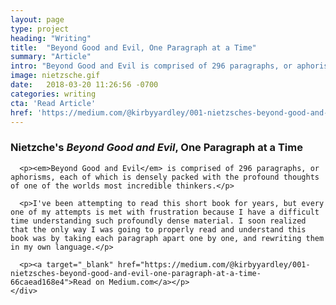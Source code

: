 ```yaml
---
layout: page
type: project
heading: "Writing"
title:  "Beyond Good and Evil, One Paragraph at a Time"
summary: "Article"
intro: "Beyond Good and Evil is comprised of 296 paragraphs, or aphorisms, each of which is densely packed with the profound thoughts of one of the worlds most incredible thinkers."
image: nietzsche.gif
date:   2018-03-20 11:26:56 -0700
categories: writing
cta: 'Read Article'
href: 'https://medium.com/@kirbyyardley/001-nietzsches-beyond-good-and-evil-one-paragraph-at-a-time-66caead168e4'
---
```


<div class="o-wrapper">
  <div class="o-layout o-layout--center o-spacer__top--huge">
    <div class="o-layout__item u-2/3@desktop">
      <h3>Nietzche's <em>Beyond Good and Evil</em>, One Paragraph at a Time</h3>

      <p><em>Beyond Good and Evil</em> is comprised of 296 paragraphs, or aphorisms, each of which is densely packed with the profound thoughts of one of the worlds most incredible thinkers.</p>

      <p>I've been attempting to read this short book for years, but every one of my attempts is met with frustration because I have a difficult time understanding such profoundly dense material. I soon realized that the only way I was going to properly read and understand this book was by taking each paragraph apart one by one, and rewriting them in my own language.</p>

      <p><a target="_blank" href="https://medium.com/@kirbyyardley/001-nietzsches-beyond-good-and-evil-one-paragraph-at-a-time-66caead168e4">Read on Medium.com</a></p>
    </div>
  </div>
</div>
